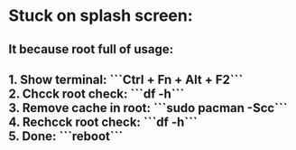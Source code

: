 # Stuck on splash screen:
<h2>It because root full of usage:<h2>
1. Show terminal: ```Ctrl + Fn + Alt + F2```<br/>
2. Chcck root check: ```df -h```<br/>
3. Remove cache in root: ```sudo pacman -Scc```<br/>
4. Rechcck root check: ```df -h```<br/>
5. Done: ```reboot```<br/>
